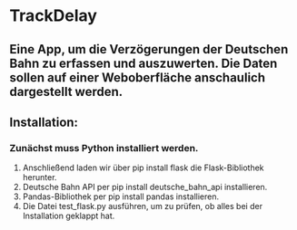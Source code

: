 # TrackDelay
## Eine App, um die Verzögerungen der Deutschen Bahn zu erfassen und auszuwerten. Die Daten sollen auf einer Weboberfläche anschaulich dargestellt werden.

## Installation:
### Zunächst muss Python installiert werden.
1. Anschließend laden wir über pip install flask die Flask-Bibliothek herunter.
2. Deutsche Bahn API per pip install deutsche_bahn_api installieren.
3. Pandas-Bibliothek per pip install pandas installieren.
4. Die Datei test_flask.py ausführen, um zu prüfen, ob alles bei der Installation geklappt hat.
